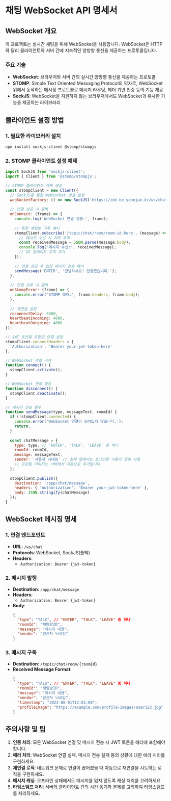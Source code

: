 # 채팅 WebSocket API 명세서

## WebSocket 개요

이 프로젝트는 실시간 채팅을 위해 WebSocket을 사용합니다. WebSocket은 HTTP와 달리 클라이언트와 서버 간에 지속적인 양방향 통신을 제공하는 프로토콜입니다.

### 주요 기술

- **WebSocket**: 브라우저와 서버 간의 실시간 양방향 통신을 제공하는 프로토콜
- **STOMP**: Simple Text Oriented Messaging Protocol의 약자로, WebSocket 위에서 동작하는 메시징 프로토콜로 메시지 라우팅, 헤더 기반 인증 등의 기능 제공
- **SockJS**: WebSocket을 지원하지 않는 브라우저에서도 WebSocket과 유사한 기능을 제공하는 라이브러리

## 클라이언트 설정 방법

### 1. 필요한 라이브러리 설치

```bash
npm install sockjs-client @stomp/stompjs
```

### 2. STOMP 클라이언트 설정 예제

```javascript
import SockJS from 'sockjs-client';
import { Client } from '@stomp/stompjs';

// STOMP 클라이언트 객체 생성
const stompClient = new Client({
  // SockJS를 통한 WebSocket 연결 설정
  webSocketFactory: () => new SockJS('https://ide-be.yeonjae.kr/ws/chat'),
  
  // 연결 성공 시 콜백
  onConnect: (frame) => {
    console.log('WebSocket 연결 성공:', frame);
    
    // 특정 채팅방 구독 예시
    stompClient.subscribe('/topic/chat/room/room-id-here', (message) => {
      // 메시지 수신 시 처리 로직
      const receivedMessage = JSON.parse(message.body);
      console.log('메시지 수신:', receivedMessage);
      // UI 업데이트 로직 추가
    });
    
    // 연결 성공 후 입장 메시지 전송 예시
    sendMessage('ENTER', '안녕하세요! 입장했습니다.');
  },
  
  // 연결 오류 시 콜백
  onStompError: (frame) => {
    console.error('STOMP 에러:', frame.headers, frame.body);
  },
  
  // 재연결 설정
  reconnectDelay: 5000,
  heartbeatIncoming: 4000,
  heartbeatOutgoing: 4000
});

// JWT 토큰을 포함한 연결 설정
stompClient.connectHeaders = {
  'Authorization': 'Bearer your-jwt-token-here'
};

// WebSocket 연결 시작
function connect() {
  stompClient.activate();
}

// WebSocket 연결 종료
function disconnect() {
  stompClient.deactivate();
}

// 메시지 전송 함수
function sendMessage(type, messageText, roomId) {
  if (!stompClient.connected) {
    console.error('WebSocket 연결이 되어있지 않습니다.');
    return;
  }
  
  const chatMessage = {
    type: type, // 'ENTER', 'TALK', 'LEAVE' 중 하나
    roomId: roomId,
    message: messageText,
    sender: '사용자 닉네임' // 실제 앱에서는 로그인한 사용자 정보 사용
    // 프로필 이미지는 서버에서 자동으로 추가됩니다
  };
  
  stompClient.publish({
    destination: '/app/chat/message',
    headers: { 'Authorization': 'Bearer your-jwt-token-here' },
    body: JSON.stringify(chatMessage)
  });
}
```

## WebSocket 메시징 명세

### 1. 연결 엔드포인트

- **URL**: `/ws/chat`
- **Protocols**: WebSocket, SockJS(폴백)
- **Headers**: 
  - `Authorization: Bearer {jwt-token}`

### 2. 메시지 발행

- **Destination**: `/app/chat/message`
- **Headers**: 
  - `Authorization: Bearer {jwt-token}`
- **Body**:
  ```json
  {
    "type": "TALK", // "ENTER", "TALK", "LEAVE" 중 하나
    "roomId": "채팅방ID",
    "message": "메시지 내용",
    "sender": "발신자 닉네임"
  }
  ```

### 3. 메시지 구독

- **Destination**: `/topic/chat/room/{roomId}`
- **Received Message Format**:
  ```json
  {
    "type": "TALK", // "ENTER", "TALK", "LEAVE" 중 하나
    "roomId": "채팅방ID",
    "message": "메시지 내용",
    "sender": "발신자 닉네임",
    "timestamp": "2023-08-01T12:01:00",
    "profileImage": "https://example.com/profile-images/user123.jpg"
  }
  ```

## 주의사항 및 팁

1. **인증 처리**: 모든 WebSocket 연결 및 메시지 전송 시 JWT 토큰을 헤더에 포함해야 합니다.
2. **에러 처리**: WebSocket 연결 실패, 메시지 전송 실패 등의 상황에 대한 에러 처리를 구현하세요.
3. **재연결 로직**: 네트워크 문제로 연결이 끊어졌을 때 자동으로 재연결을 시도하는 로직을 구현하세요.
4. **메시지 캐싱**: 오프라인 상태에서도 메시지를 잃지 않도록 캐싱 처리를 고려하세요.
5. **타임스탬프 처리**: 서버와 클라이언트 간의 시간 동기화 문제를 고려하여 타임스탬프를 처리하세요.
